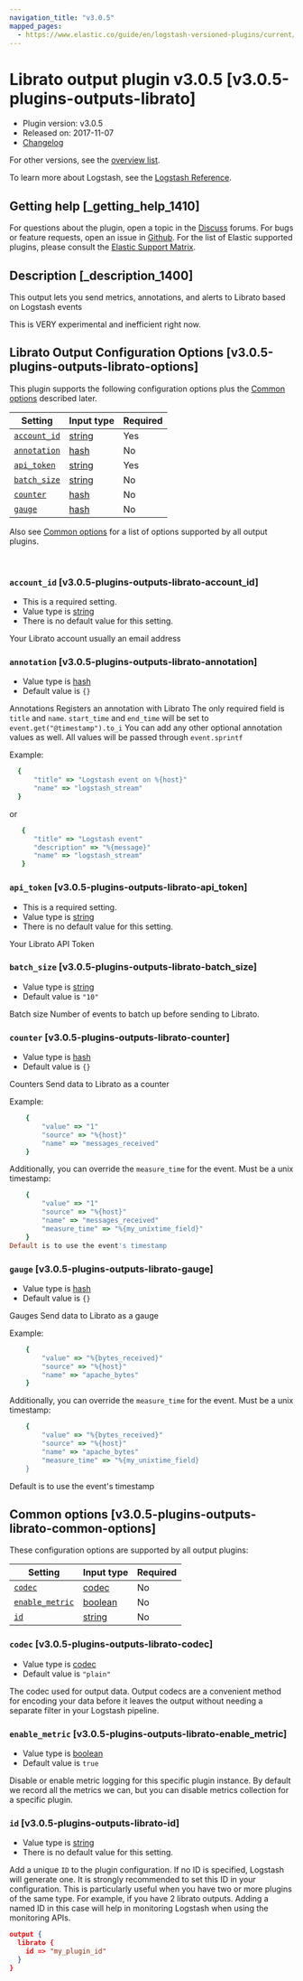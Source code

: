 ```yaml
---
navigation_title: "v3.0.5"
mapped_pages:
  - https://www.elastic.co/guide/en/logstash-versioned-plugins/current/v3.0.5-plugins-outputs-librato.html
---
```


# Librato output plugin v3.0.5 [v3.0.5-plugins-outputs-librato]


* Plugin version: v3.0.5
* Released on: 2017-11-07
* [Changelog](https://github.com/logstash-plugins/logstash-output-librato/blob/v3.0.5/CHANGELOG.md)

For other versions, see the [overview list](output-librato-index.md).

To learn more about Logstash, see the [Logstash Reference](logstash://reference/index.md).

## Getting help [_getting_help_1410]

For questions about the plugin, open a topic in the [Discuss](http://discuss.elastic.co) forums. For bugs or feature requests, open an issue in [Github](https://github.com/logstash-plugins/logstash-output-librato). For the list of Elastic supported plugins, please consult the [Elastic Support Matrix](https://www.elastic.co/support/matrix#matrix_logstash_plugins).


## Description [_description_1400]

This output lets you send metrics, annotations, and alerts to Librato based on Logstash events

This is VERY experimental and inefficient right now.


## Librato Output Configuration Options [v3.0.5-plugins-outputs-librato-options]

This plugin supports the following configuration options plus the [Common options](v3-0-5-plugins-outputs-librato.md#v3.0.5-plugins-outputs-librato-common-options) described later.

| Setting | Input type | Required |
| --- | --- | --- |
| [`account_id`](v3-0-5-plugins-outputs-librato.md#v3.0.5-plugins-outputs-librato-account_id) | [string](logstash://reference/configuration-file-structure.md#string) | Yes |
| [`annotation`](v3-0-5-plugins-outputs-librato.md#v3.0.5-plugins-outputs-librato-annotation) | [hash](logstash://reference/configuration-file-structure.md#hash) | No |
| [`api_token`](v3-0-5-plugins-outputs-librato.md#v3.0.5-plugins-outputs-librato-api_token) | [string](logstash://reference/configuration-file-structure.md#string) | Yes |
| [`batch_size`](v3-0-5-plugins-outputs-librato.md#v3.0.5-plugins-outputs-librato-batch_size) | [string](logstash://reference/configuration-file-structure.md#string) | No |
| [`counter`](v3-0-5-plugins-outputs-librato.md#v3.0.5-plugins-outputs-librato-counter) | [hash](logstash://reference/configuration-file-structure.md#hash) | No |
| [`gauge`](v3-0-5-plugins-outputs-librato.md#v3.0.5-plugins-outputs-librato-gauge) | [hash](logstash://reference/configuration-file-structure.md#hash) | No |

Also see [Common options](v3-0-5-plugins-outputs-librato.md#v3.0.5-plugins-outputs-librato-common-options) for a list of options supported by all output plugins.

 

### `account_id` [v3.0.5-plugins-outputs-librato-account_id]

* This is a required setting.
* Value type is [string](logstash://reference/configuration-file-structure.md#string)
* There is no default value for this setting.

Your Librato account usually an email address


### `annotation` [v3.0.5-plugins-outputs-librato-annotation]

* Value type is [hash](logstash://reference/configuration-file-structure.md#hash)
* Default value is `{}`

Annotations Registers an annotation with Librato The only required field is `title` and `name`. `start_time` and `end_time` will be set to `event.get("@timestamp").to_i` You can add any other optional annotation values as well. All values will be passed through `event.sprintf`

Example:

```ruby
  {
      "title" => "Logstash event on %{host}"
      "name" => "logstash_stream"
  }
```

or

```ruby
   {
      "title" => "Logstash event"
      "description" => "%{message}"
      "name" => "logstash_stream"
   }
```


### `api_token` [v3.0.5-plugins-outputs-librato-api_token]

* This is a required setting.
* Value type is [string](logstash://reference/configuration-file-structure.md#string)
* There is no default value for this setting.

Your Librato API Token


### `batch_size` [v3.0.5-plugins-outputs-librato-batch_size]

* Value type is [string](logstash://reference/configuration-file-structure.md#string)
* Default value is `"10"`

Batch size Number of events to batch up before sending to Librato.


### `counter` [v3.0.5-plugins-outputs-librato-counter]

* Value type is [hash](logstash://reference/configuration-file-structure.md#hash)
* Default value is `{}`

Counters Send data to Librato as a counter

Example:

```ruby
    {
        "value" => "1"
        "source" => "%{host}"
        "name" => "messages_received"
    }
```

Additionally, you can override the `measure_time` for the event. Must be a unix timestamp:

```ruby
    {
        "value" => "1"
        "source" => "%{host}"
        "name" => "messages_received"
        "measure_time" => "%{my_unixtime_field}"
    }
Default is to use the event's timestamp
```


### `gauge` [v3.0.5-plugins-outputs-librato-gauge]

* Value type is [hash](logstash://reference/configuration-file-structure.md#hash)
* Default value is `{}`

Gauges Send data to Librato as a gauge

Example:

```ruby
    {
        "value" => "%{bytes_received}"
        "source" => "%{host}"
        "name" => "apache_bytes"
    }
```

Additionally, you can override the `measure_time` for the event. Must be a unix timestamp:

```ruby
    {
        "value" => "%{bytes_received}"
        "source" => "%{host}"
        "name" => "apache_bytes"
        "measure_time" => "%{my_unixtime_field}
    }
```

Default is to use the event's timestamp

## Common options [v3.0.5-plugins-outputs-librato-common-options]

These configuration options are supported by all output plugins:

| Setting | Input type | Required |
| --- | --- | --- |
| [`codec`](v3-0-5-plugins-outputs-librato.md#v3.0.5-plugins-outputs-librato-codec) | [codec](logstash://reference/configuration-file-structure.md#codec) | No |
| [`enable_metric`](v3-0-5-plugins-outputs-librato.md#v3.0.5-plugins-outputs-librato-enable_metric) | [boolean](logstash://reference/configuration-file-structure.md#boolean) | No |
| [`id`](v3-0-5-plugins-outputs-librato.md#v3.0.5-plugins-outputs-librato-id) | [string](logstash://reference/configuration-file-structure.md#string) | No |

### `codec` [v3.0.5-plugins-outputs-librato-codec]

* Value type is [codec](logstash://reference/configuration-file-structure.md#codec)
* Default value is `"plain"`

The codec used for output data. Output codecs are a convenient method for encoding your data before it leaves the output without needing a separate filter in your Logstash pipeline.


### `enable_metric` [v3.0.5-plugins-outputs-librato-enable_metric]

* Value type is [boolean](logstash://reference/configuration-file-structure.md#boolean)
* Default value is `true`

Disable or enable metric logging for this specific plugin instance. By default we record all the metrics we can, but you can disable metrics collection for a specific plugin.


### `id` [v3.0.5-plugins-outputs-librato-id]

* Value type is [string](logstash://reference/configuration-file-structure.md#string)
* There is no default value for this setting.

Add a unique `ID` to the plugin configuration. If no ID is specified, Logstash will generate one. It is strongly recommended to set this ID in your configuration. This is particularly useful when you have two or more plugins of the same type. For example, if you have 2 librato outputs. Adding a named ID in this case will help in monitoring Logstash when using the monitoring APIs.

```json
output {
  librato {
    id => "my_plugin_id"
  }
}
```



